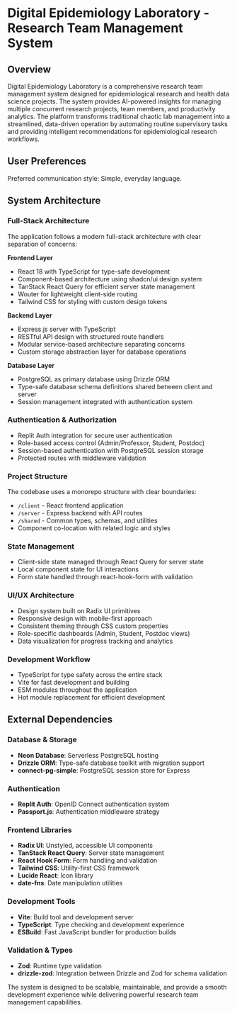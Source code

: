 # Digital Epidemiology Laboratory - Research Team Management System

## Overview

Digital Epidemiology Laboratory is a comprehensive research team management system designed for epidemiological research and health data science projects. The system provides AI-powered insights for managing multiple concurrent research projects, team members, and productivity analytics. The platform transforms traditional chaotic lab management into a streamlined, data-driven operation by automating routine supervisory tasks and providing intelligent recommendations for epidemiological research workflows.

## User Preferences

Preferred communication style: Simple, everyday language.

## System Architecture

### Full-Stack Architecture
The application follows a modern full-stack architecture with clear separation of concerns:

**Frontend Layer**
- React 18 with TypeScript for type-safe development
- Component-based architecture using shadcn/ui design system
- TanStack React Query for efficient server state management
- Wouter for lightweight client-side routing
- Tailwind CSS for styling with custom design tokens

**Backend Layer**
- Express.js server with TypeScript
- RESTful API design with structured route handlers
- Modular service-based architecture separating concerns
- Custom storage abstraction layer for database operations

**Database Layer**
- PostgreSQL as primary database using Drizzle ORM
- Type-safe database schema definitions shared between client and server
- Session management integrated with authentication system

### Authentication & Authorization
- Replit Auth integration for secure user authentication
- Role-based access control (Admin/Professor, Student, Postdoc)
- Session-based authentication with PostgreSQL session storage
- Protected routes with middleware validation

### Project Structure
The codebase uses a monorepo structure with clear boundaries:
- `/client` - React frontend application
- `/server` - Express backend with API routes
- `/shared` - Common types, schemas, and utilities
- Component co-location with related logic and styles

### State Management
- Client-side state managed through React Query for server state
- Local component state for UI interactions
- Form state handled through react-hook-form with validation

### UI/UX Architecture
- Design system built on Radix UI primitives
- Responsive design with mobile-first approach
- Consistent theming through CSS custom properties
- Role-specific dashboards (Admin, Student, Postdoc views)
- Data visualization for progress tracking and analytics

### Development Workflow
- TypeScript for type safety across the entire stack
- Vite for fast development and building
- ESM modules throughout the application
- Hot module replacement for efficient development

## External Dependencies

### Database & Storage
- **Neon Database**: Serverless PostgreSQL hosting
- **Drizzle ORM**: Type-safe database toolkit with migration support
- **connect-pg-simple**: PostgreSQL session store for Express

### Authentication
- **Replit Auth**: OpenID Connect authentication system
- **Passport.js**: Authentication middleware strategy

### Frontend Libraries
- **Radix UI**: Unstyled, accessible UI components
- **TanStack React Query**: Server state management
- **React Hook Form**: Form handling and validation
- **Tailwind CSS**: Utility-first CSS framework
- **Lucide React**: Icon library
- **date-fns**: Date manipulation utilities

### Development Tools
- **Vite**: Build tool and development server
- **TypeScript**: Type checking and development experience
- **ESBuild**: Fast JavaScript bundler for production builds

### Validation & Types
- **Zod**: Runtime type validation
- **drizzle-zod**: Integration between Drizzle and Zod for schema validation

The system is designed to be scalable, maintainable, and provide a smooth development experience while delivering powerful research team management capabilities.